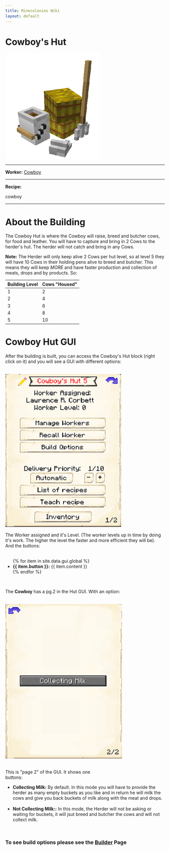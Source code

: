```yaml
---
title: Minecolonies Wiki
layout: default
---
```

# Cowboy's Hut
<div class="infobox box text-center">
    <img src="../../assets/images/buildings/cowboy.png" alt="Cowboy's Hut" />
    <hr />
    <div class="row section-text text-left">
        <div class="col">
        <p><strong>Worker:</strong> <a href="../workers/cowboy">Cowboy</a></p>
        </div>
    </div>
    <hr />
    <div class="row section-text text-left">
        <div class="col">
        <p><strong>Recipe:</strong> 
        </div>
    </div>
    <recipe>cowboy</recipe>
    
</div>
<hr />

# About the Building

The Cowboy Hut is where the Cowboy will raise, breed and butcher cows, for food and leather. You will have to capture and bring in 2 Cows to the herder's hut. The herder will not catch and bring in any Cows.

**Note:** The Herder will only keep alive 2 Cows per hut level, so at level 5 they will have 10 Cows in their holding pens alive to breed and butcher. This means they will keep *MORE* and have faster production and collection of meats, drops and by products. So:


| Building Level | Cows "Housed" |
| ----- | ----- |
| 1 | 2 |
| 2 | 4 |
| 3 | 6 |
| 4 | 8 |
| 5 | 10 |  


# Cowboy Hut GUI

After the building is built, you can access the Cowboy's Hut block (right click on it) and you will see a GUI with different options:

<br>
<div class="row">
  <div class="col-sm-12 col-md">
    <img src="../../assets/images/gui/cowboygui1.png" class="img-fluid mx-auto" alt="Herder GUI">
  </div>
  <div class="col-sm-12 col-md">
    <p>The Worker assigned and it's Level. (The worker levels up in time by doing it's work. The higher the level the faster and more efficient they will be). And the buttons:</p>
    <ul><br>
      {% for item in site.data.gui.global %}
        <li><strong>{{ item.button }}:</strong> {{ item.content }}</li>
      {% endfor %}
    </ul>
  </div>
</div>
<br>

The **Cowboy** has a pg.2 in the Hut GUI. With an option:

<br>
<div class="row">
  <div class="col-sm-12 col-md">
    <img src="../../assets/images/gui/cowboygui2.png" class="img-fluid mx-auto" alt="Cowboy GUI pg.2">
  </div>
  <div class="col-sm-12 col-md">
    <br>
    <p>This is "page 2" of the GUI. It shows one <br>buttons:</p>
    <ul>
      <li><b>Collecting Milk:</b> By default. In this mode you will have to provide the herder as many empty buckets as you like and in return he will milk the cows and give you back buckets of milk along with the meat and drops.</li>
      <br>
      <li><b>Not Collecting Milk::</b> In this mode, the Herder will not be asking or waiting for buckets, it will jsut breed and butcher the cows and will not collect milk.</li>
    </ul>
  </div>
</div>  
  
  <br>
  
### **To see build options please see the [Builder](../../source/workers/builder) Page**  


